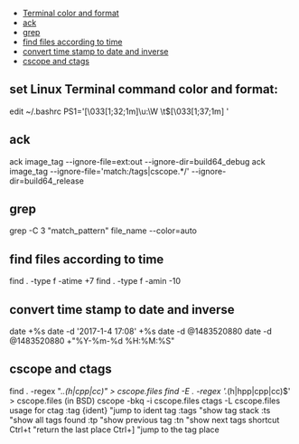 * [Terminal color and format](#set-Linux-Terminal-command-color-and-format)
* [ack](#ack)
* [grep](#grep)
* [find files according to time](#find-files-according-to-time)
* [convert time stamp to date and inverse](#convert-time-stamp-to-date-and-inverse)
* [cscope and ctags](#cscope-and-ctags)


## set Linux Terminal command color and format:
edit ~/.bashrc
PS1='\[\033[1;32;1m\]\u:\W \t$\[\033[1;37;1m\] '

## ack
ack image_tag --ignore-file=ext:out --ignore-dir=build64_debug
ack image_tag --ignore-file='match:/tags|cscope.*/' --ignore-dir=build64_release

## grep
grep -C 3 "match_pattern" file_name --color=auto

## find files according to time
find . -type f -atime +7
find . -type f -amin -10

## convert time stamp to date and inverse
date +%s
date -d '2017-1-4 17:08' +%s
date -d @1483520880
date -d @1483520880 +"%Y-%m-%d %H:%M:%S"

## cscope and ctags
find . -regex ".*\.\(h\|cpp\|cc\)" > cscope.files
find -E . -regex '.*(h|hpp|cpp|cc)$' > cscope.files (in BSD)
cscope -bkq -i cscope.files
ctags -L cscope.files
usage for ctag
:tag {ident}    "jump to ident tag
:tags    "show tag stack
:ts    "show all tags found
:tp    "show previous tag
:tn    "show next tags
shortcut
Ctrl+t    "return the last place
Ctrl+]    "jump to the tag place

